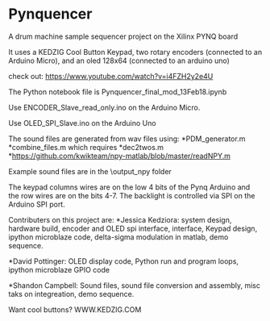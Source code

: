 # Pynquencer
A drum machine sample sequencer project on the Xilinx PYNQ board

It uses a KEDZIG Cool Button Keypad, two rotary encoders (connected to an Arduino Micro), and an oled 128x64 (connected to an arduino uno)

check out: https://www.youtube.com/watch?v=i4FZH2y2e4U

The Python notebook file is Pynquencer_final_mod_13Feb18.ipynb

Use ENCODER_Slave_read_only.ino on the Arduino Micro. 

Use OLED_SPI_Slave.ino on the Arduino Uno

The sound files are generated from wav files using:
*PDM_generator.m
*combine_files.m
which requires
*dec2twos.m
*https://github.com/kwikteam/npy-matlab/blob/master/readNPY.m

Example sound files are in the \output_npy folder

The keypad columns wires are on the low 4 bits of the Pynq Arduino and the row wires are on the bits 4-7. The backlight is controlled via SPI on the Arduino SPI port. 

Contributers on this project are:
*Jessica Kedziora: system design, hardware build, encoder and OLED spi interface, interface, Keypad design, ipython microblaze code, delta-sigma modulation in matlab, demo sequence. 

*David Pottinger: OLED display code, Python run and program loops, ipython microblaze GPIO code

*Shandon Campbell: Sound files, sound file conversion and assembly, misc taks on integreation, demo sequence.

Want cool buttons? 
WWW.KEDZIG.COM
